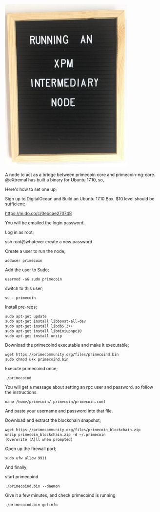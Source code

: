<!-- TITLE: Running an Intermediary Node on Ubuntu 17.10 -->
<!-- SUBTITLE: A quick summary of Running Int Node -->

![Title Image](/uploads/inter-2.jpg "Title Image")

A node to act as a bridge between primecoin core and primecoin-ng-core. @eXtremal has built a binary for Ubuntu 17.10, so,

Here's how to set one up;


Sign up to DigitalOcean and Build an Ubuntu 17.10 Box, $10 level should be sufficient;

https://m.do.co/c/0ebcae270748

You will be emailed the login password.



Log in as root;

ssh root@whatever
create a new password

Create a user to run the node;

```
adduser primecoin
```

Add the user to Sudo;

```
usermod -aG sudo primecoin
```

switch to this user;

```
su - primecoin
```

Install pre-reqs;

```
sudo apt-get update
sudo apt-get install libboost-all-dev
sudo apt-get install libdb5.3++
sudo apt-get install libminiupnpc10
sudo apt-get install unzip

```

Download the primecoind executable and make it executable;

```
wget https://primecommunity.org/files/primecoind.bin
sudo chmod u+x primecoind.bin

```


Execute primecoind once;

```
./primecoind
```

You will get a message about setting an rpc user and password, so follow the instructions.

```
nano /home/primecoin/.primecoin/primecoin.conf
```

And paste your username and password into that file.

Download and extract the blockchain snapshot;

```
wget https://primecommunity.org/files/primecoin_blockchain.zip
unzip primecoin_blockchain.zip -d ~/.primecoin
(Overwrite [A]ll when prompted)

```

Open up the firewall port;

```
sudo ufw allow 9911
```

And finally;


start primecoind

```
./primecoind.bin --daemon
```

Give it a few minutes, and check primecoind is running;

```
./primecoind.bin getinfo

```
